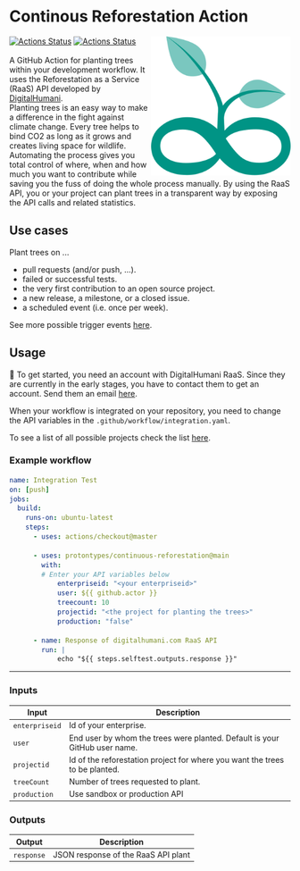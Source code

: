 # Continous Reforestation Action

[<img src="logo.svg" align="right" width="250">](https://github.com/protontypes/continuous-reforestation)
[![Actions Status](https://github.com/protontypes/continuous-reforestation/workflows/Lint/badge.svg)](https://github.com/jacobtomlinson/protontypes/continuous-reforestation/actions)
[![Actions Status](https://github.com/protontypes/continuous-reforestation/workflows/Integration%20Test/badge.svg)](https://github.com/protontypes/continuous-reforestation/actions) <br> </br>
A GitHub Action for planting trees within your development workflow. It uses the Reforestation as a Service (RaaS) API developed by [DigitalHumani](https://digitalhumani.com/). <br> 
Planting trees is an easy way to make a difference in the fight against climate change. Every tree helps to bind CO2 as long as it grows and creates living space for wildlife. Automating the process gives you total control of where, when and how much you want to contribute while saving you the fuss of doing the whole process manually. By using the RaaS API, you or your project can plant trees in a transparent way by exposing the API calls and related statistics.  

## Use cases
Plant trees on ...
* pull requests (and/or push, ...).
* failed or successful tests.
* the very first contribution to an open source project.
* a new release, a milestone, or a closed issue.
* a scheduled event (i.e. once per week).

See more possible trigger events [here](https://docs.github.com/en/actions/reference/events-that-trigger-workflows).

## Usage

🏁 To get started, you need an account with DigitalHumani RaaS. Since they are currently in the early stages, you have to contact them to get an account. Send them an email [here](https://digitalhumani.com/#contact).

When your workflow is integrated on your repository, you need to change the API variables in the `.github/workflow/integration.yaml`.

To see a list of all possible projects check the list [here](https://digitalhumani.com/docs/#appendixlist-of-projects).

### Example workflow

```yaml
name: Integration Test
on: [push]
jobs:
  build:
    runs-on: ubuntu-latest
    steps:
      - uses: actions/checkout@master
      
      - uses: protontypes/continuous-reforestation@main
        with:
        # Enter your API variables below
            enterpriseid: "<your enterpriseid>"
            user: ${{ github.actor }}
            treecount: 10
            projectid: "<the project for planting the trees>"
            production: "false"

      - name: Response of digitalhumani.com RaaS API
        run: |
            echo "${{ steps.selftest.outputs.response }}"
```
---

### Inputs

| Input            | Description                           |
|------------------|---------------------------------------|
| `enterpriseid`   | Id of your enterprise.                |
| `user`           | End user by whom the trees were planted. Default is your GitHub user name. |
| `projectid`      | Id of the reforestation project for where you want the trees to be planted.    |
| `treeCount`      | Number of trees requested to plant.   |
| `production`     | Use sandbox or production API         |

### Outputs

| Output           | Description                           |
|------------------|---------------------------------------|
| `response`       | JSON response of the RaaS API plant   |

